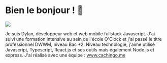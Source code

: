 # Bien le bonjour !  👋
![](https://www.lebipolaire.com/wp-content/uploads/wpforo/default_attachments/1547029926-76479dd91dc55c2768ddccfc30a4fbf5-pikachu-halloween-costume-diy-halloween-costumes.jpg)

Je suis Dylan, développeur web et web mobile fullstack Javascript. 
J'ai suivi une formation intensive au sein de l'école O'Clock et j'ai passé le titre professionnel DWWM, niveau Bac +2.
Niveau technologie, j'aime utilisé Javascript, Typescript, React.js et ses outils mais également Node.js et express.
J'ai réalisé avec une équipe : www.cachingo.me 
